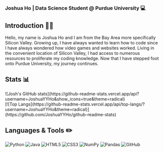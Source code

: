 ### Joshua Ho | Data Science Student @ Purdue University 💻

## Introduction 👋🏼
Hello, my name is Joshua Ho and I am from the Bay Area more specifically Silicon Valley. Growing up, I have always wanted to learn how to code since I have always wondered how video games and websites worked. Living in the convenient location of Silicon Valley, I had access to numerous resources to proliferate my coding knowledge. Now that I have stepped foot onto Purdue University, my journey continues.

## Stats 📊
<div style = "align: right">![Josh's GitHub stats](https://github-readme-stats.vercel.app/api?username=JoshuaYYHo&show_icons=true&theme=radical) </div>
[![Top Langs](https://github-readme-stats.vercel.app/api/top-langs/?username=JoshuaYYHo&theme=radical)](https://github.com/JoshuaYYHo/github-readme-stats)

## Languages & Tools ✏️
![Python](https://img.shields.io/badge/python-3670A0?style=for-the-badge&logo=python&logoColor=ffdd54)
![Java](https://img.shields.io/badge/java-%23ED8B00.svg?style=for-the-badge&logo=java&logoColor=white)
![HTML5](https://img.shields.io/badge/html5-%23E34F26.svg?style=for-the-badge&logo=html5&logoColor=white)
![CSS3](https://img.shields.io/badge/css3-%231572B6.svg?style=for-the-badge&logo=css3&logoColor=white)
![NumPy](https://img.shields.io/badge/numpy-%23013243.svg?style=for-the-badge&logo=numpy&logoColor=white)
![Pandas](https://img.shields.io/badge/pandas-%23150458.svg?style=for-the-badge&logo=pandas&logoColor=white)
![GitHub](https://img.shields.io/badge/github-%23121011.svg?style=for-the-badge&logo=github&logoColor=white)
